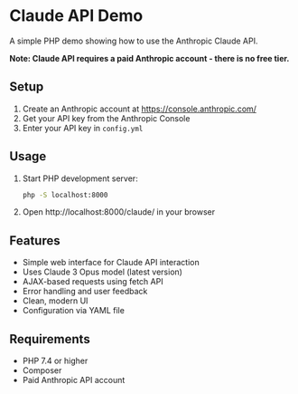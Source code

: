 # Claude API Demo

A simple PHP demo showing how to use the Anthropic Claude API.

**Note: Claude API requires a paid Anthropic account - there is no free tier.**

## Setup

1. Create an Anthropic account at https://console.anthropic.com/
2. Get your API key from the Anthropic Console
3. Enter your API key in `config.yml`

## Usage

1. Start PHP development server:
   ```bash
   php -S localhost:8000
   ```

2. Open http://localhost:8000/claude/ in your browser

## Features

- Simple web interface for Claude API interaction
- Uses Claude 3 Opus model (latest version)
- AJAX-based requests using fetch API
- Error handling and user feedback
- Clean, modern UI
- Configuration via YAML file

## Requirements

- PHP 7.4 or higher
- Composer
- Paid Anthropic API account
